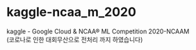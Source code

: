 # kaggle-ncaa_m_2020
kaggle - Google Cloud &amp; NCAA® ML Competition 2020-NCAAM  
(코로나로 인한 대회무산으로 전처리 까지 하였습니다)
